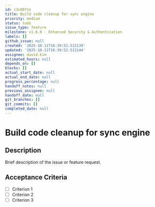 ```yaml
---
id: c3c00f1e
title: Build code cleanup for sync engine
priority: medium
status: todo
issue_type: feature
milestone: v1.6.0 - Enhanced Security & Authentication
labels: []
github_issue: null
created: '2025-10-11T16:39:52.513139'
updated: '2025-10-11T16:39:52.513144'
assignee: david.kim
estimated_hours: null
depends_on: []
blocks: []
actual_start_date: null
actual_end_date: null
progress_percentage: null
handoff_notes: null
previous_assignee: null
handoff_date: null
git_branches: []
git_commits: []
completed_date: null
---
```


# Build code cleanup for sync engine

## Description

Brief description of the issue or feature request.

## Acceptance Criteria

- [ ] Criterion 1
- [ ] Criterion 2
- [ ] Criterion 3